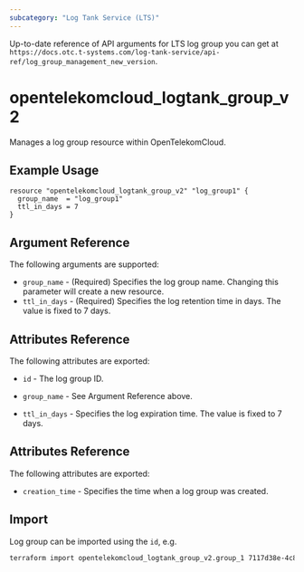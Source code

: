 ```yaml
---
subcategory: "Log Tank Service (LTS)"
---
```


Up-to-date reference of API arguments for LTS log group you can get at
`https://docs.otc.t-systems.com/log-tank-service/api-ref/log_group_management_new_version`.

# opentelekomcloud_logtank_group_v2

Manages a log group resource within OpenTelekomCloud.

## Example Usage

```hcl
resource "opentelekomcloud_logtank_group_v2" "log_group1" {
  group_name  = "log_group1"
  ttl_in_days = 7
}
```

## Argument Reference

The following arguments are supported:

* `group_name` - (Required) Specifies the log group name.
  Changing this parameter will create a new resource.
* `ttl_in_days` - (Required) Specifies the log retention time in days.
  The value is fixed to 7 days.

## Attributes Reference

The following attributes are exported:

* `id` - The log group ID.

* `group_name` - See Argument Reference above.

* `ttl_in_days` - Specifies the log expiration time. The value is fixed to 7 days.

## Attributes Reference

The following attributes are exported:

* `creation_time` - Specifies the time when a log group was created.

## Import

Log group can be imported using the `id`, e.g.

```sh
terraform import opentelekomcloud_logtank_group_v2.group_1 7117d38e-4c8f-4624-a505-bd96b97d024c
```
